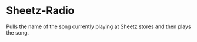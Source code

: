 # Sheetz-Radio
Pulls the name of the song currently playing at Sheetz stores and then plays the song.
